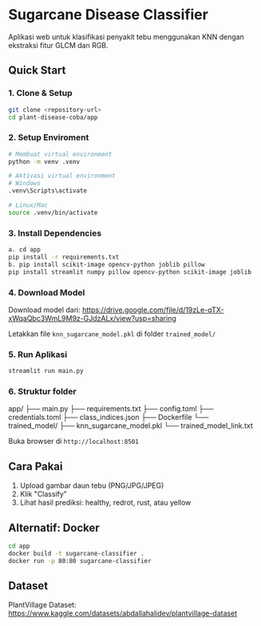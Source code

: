 # Sugarcane Disease Classifier

Aplikasi web untuk klasifikasi penyakit tebu menggunakan KNN dengan ekstraksi fitur GLCM dan RGB.

## Quick Start

### 1. Clone & Setup
```bash
git clone <repository-url>
cd plant-disease-coba/app
```
### 2. Setup Enviroment
```bash
# Membuat virtual environment
python -m venv .venv

# Aktivasi virtual environment
# Windows
.venv\Scripts\activate

# Linux/Mac
source .venv/bin/activate
```
### 3. Install Dependencies
```bash
a. cd app
pip install -r requirements.txt
b. pip install scikit-image opencv-python joblib pillow
pip install streamlit numpy pillow opencv-python scikit-image joblib
```

### 4. Download Model
Download model dari: https://drive.google.com/file/d/19zLe-qTX-xWqaQbc3WmL9M9z-GJdzALx/view?usp=sharing

Letakkan file `knn_sugarcane_model.pkl` di folder `trained_model/`

### 5. Run Aplikasi
```bash
streamlit run main.py
```
### 6. Struktur folder 
app/
├── main.py
├── requirements.txt
├── config.toml
├── credentials.toml
├── class_indices.json
├── Dockerfile
└── trained_model/
    ├── knn_sugarcane_model.pkl
    └── trained_model_link.txt


Buka browser di `http://localhost:8501`

## Cara Pakai
1. Upload gambar daun tebu (PNG/JPG/JPEG)
2. Klik "Classify"
3. Lihat hasil prediksi: healthy, redrot, rust, atau yellow

## Alternatif: Docker
```bash
cd app
docker build -t sugarcane-classifier .
docker run -p 80:80 sugarcane-classifier
```

## Dataset
PlantVillage Dataset: https://www.kaggle.com/datasets/abdallahalidev/plantvillage-dataset
